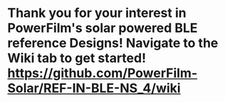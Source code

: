 # Thank you for your interest in PowerFilm's solar powered BLE reference Designs! Navigate to the Wiki tab to get started! https://github.com/PowerFilm-Solar/REF-IN-BLE-NS_4/wiki
